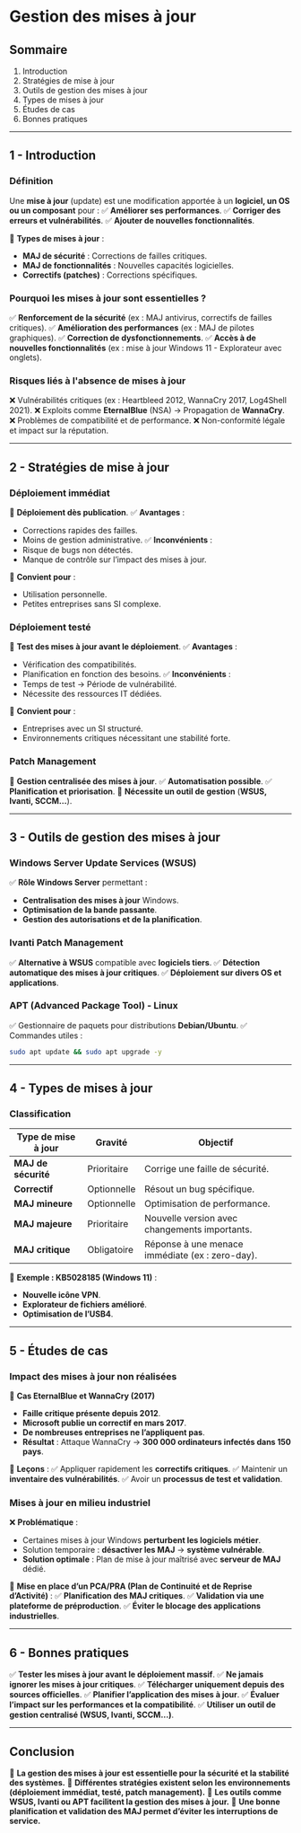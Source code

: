 # Gestion des mises à jour

## **Sommaire**

1. Introduction
2. Stratégies de mise à jour
3. Outils de gestion des mises à jour
4. Types de mises à jour
5. Études de cas
6. Bonnes pratiques

---

## **1 - Introduction**

### **Définition**

Une **mise à jour** (update) est une modification apportée à un **logiciel, un OS ou un composant** pour :
✅ **Améliorer ses performances**.
✅ **Corriger des erreurs et vulnérabilités**.
✅ **Ajouter de nouvelles fonctionnalités**.

📌 **Types de mises à jour** :

- **MAJ de sécurité** : Corrections de failles critiques.
- **MAJ de fonctionnalités** : Nouvelles capacités logicielles.
- **Correctifs (patches)** : Corrections spécifiques.

### **Pourquoi les mises à jour sont essentielles ?**

✅ **Renforcement de la sécurité** (ex : MAJ antivirus, correctifs de failles critiques).
✅ **Amélioration des performances** (ex : MAJ de pilotes graphiques).
✅ **Correction de dysfonctionnements**.
✅ **Accès à de nouvelles fonctionnalités** (ex : mise à jour Windows 11 - Explorateur avec onglets).

### **Risques liés à l'absence de mises à jour**

❌ Vulnérabilités critiques (ex : Heartbleed 2012, WannaCry 2017, Log4Shell 2021).
❌ Exploits comme **EternalBlue** (NSA) → Propagation de **WannaCry**.
❌ Problèmes de compatibilité et de performance.
❌ Non-conformité légale et impact sur la réputation.

---

## **2 - Stratégies de mise à jour**

### **Déploiement immédiat**

📌 **Déploiement dès publication**.
✅ **Avantages** :

- Corrections rapides des failles.
- Moins de gestion administrative.
  ✅ **Inconvénients** :
- Risque de bugs non détectés.
- Manque de contrôle sur l’impact des mises à jour.

📌 **Convient pour** :

- Utilisation personnelle.
- Petites entreprises sans SI complexe.

### **Déploiement testé**

📌 **Test des mises à jour avant le déploiement**.
✅ **Avantages** :

- Vérification des compatibilités.
- Planification en fonction des besoins.
  ✅ **Inconvénients** :
- Temps de test → Période de vulnérabilité.
- Nécessite des ressources IT dédiées.

📌 **Convient pour** :

- Entreprises avec un SI structuré.
- Environnements critiques nécessitant une stabilité forte.

### **Patch Management**

📌 **Gestion centralisée des mises à jour**.
✅ **Automatisation possible**.
✅ **Planification et priorisation**.
📌 **Nécessite un outil de gestion** (**WSUS, Ivanti, SCCM…**).

---

## **3 - Outils de gestion des mises à jour**

### **Windows Server Update Services (WSUS)**

✅ **Rôle Windows Server** permettant :

- **Centralisation des mises à jour** Windows.
- **Optimisation de la bande passante**.
- **Gestion des autorisations et de la planification**.

### **Ivanti Patch Management**

✅ **Alternative à WSUS** compatible avec **logiciels tiers**.
✅ **Détection automatique des mises à jour critiques**.
✅ **Déploiement sur divers OS et applications**.

### **APT (Advanced Package Tool) - Linux**

✅ Gestionnaire de paquets pour distributions **Debian/Ubuntu**.
✅ Commandes utiles :

```bash
sudo apt update && sudo apt upgrade -y
```

---

## **4 - Types de mises à jour**

### **Classification**

| Type de mise à jour | Gravité     | Objectif                                        |
| ------------------- | ----------- | ----------------------------------------------- |
| **MAJ de sécurité** | Prioritaire | Corrige une faille de sécurité.                 |
| **Correctif**       | Optionnelle | Résout un bug spécifique.                       |
| **MAJ mineure**     | Optionnelle | Optimisation de performance.                    |
| **MAJ majeure**     | Prioritaire | Nouvelle version avec changements importants.   |
| **MAJ critique**    | Obligatoire | Réponse à une menace immédiate (ex : zero-day). |

📌 **Exemple : KB5028185 (Windows 11)** :

- **Nouvelle icône VPN**.
- **Explorateur de fichiers amélioré**.
- **Optimisation de l’USB4**.

---

## **5 - Études de cas**

### **Impact des mises à jour non réalisées**

📌 **Cas EternalBlue et WannaCry (2017)**

- **Faille critique présente depuis 2012**.
- **Microsoft publie un correctif en mars 2017**.
- **De nombreuses entreprises ne l’appliquent pas**.
- **Résultat** : Attaque WannaCry → **300 000 ordinateurs infectés dans 150 pays**.

📌 **Leçons** :
✅ Appliquer rapidement les **correctifs critiques**.
✅ Maintenir un **inventaire des vulnérabilités**.
✅ Avoir un **processus de test et validation**.

### **Mises à jour en milieu industriel**

❌ **Problématique** :

- Certaines mises à jour Windows **perturbent les logiciels métier**.
- Solution temporaire : **désactiver les MAJ** → **système vulnérable**.
- **Solution optimale** : Plan de mise à jour maîtrisé avec **serveur de MAJ** dédié.

📌 **Mise en place d’un PCA/PRA (Plan de Continuité et de Reprise d’Activité)** :
✅ **Planification des MAJ critiques**.
✅ **Validation via une plateforme de préproduction**.
✅ **Éviter le blocage des applications industrielles**.

---

## **6 - Bonnes pratiques**

✅ **Tester les mises à jour avant le déploiement massif**.
✅ **Ne jamais ignorer les mises à jour critiques**.
✅ **Télécharger uniquement depuis des sources officielles**.
✅ **Planifier l’application des mises à jour**.
✅ **Évaluer l’impact sur les performances et la compatibilité**.
✅ **Utiliser un outil de gestion centralisé (WSUS, Ivanti, SCCM…)**.

---

## **Conclusion**

📌 **La gestion des mises à jour est essentielle pour la sécurité et la stabilité des systèmes.**
📌 **Différentes stratégies existent selon les environnements (déploiement immédiat, testé, patch management).**
📌 **Les outils comme WSUS, Ivanti ou APT facilitent la gestion des mises à jour.**
📌 **Une bonne planification et validation des MAJ permet d’éviter les interruptions de service.**



